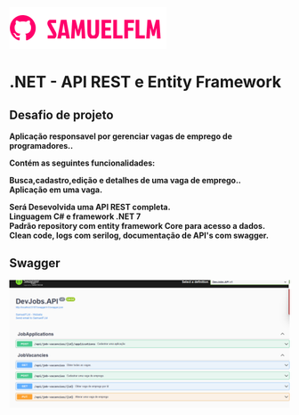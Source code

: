 <img src="Image/logo.png" alt="logo_samuelflm">


# .NET - API REST e Entity Framework

## **Desafio de projeto**

**Aplicação responsavel por gerenciar vagas de emprego de programadores..**

**Contém as seguintes funcionalidades:<br>**

**Busca,cadastro,edição e detalhes de uma vaga de emprego.. <br>**
**Aplicação em uma vaga. <br>**

**Será Desevolvida uma API REST completa. <br>**
**Linguagem C# e framework .NET 7 <br>**
**Padrão repository com entity framework Core para acesso a dados.<br>**
**Clean code, logs com serilog, documentação de API's com swagger.<br>**


## **Swagger**

<img src="Image/swagger.png" alt="logo_samuelflm">


